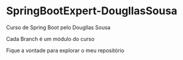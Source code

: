 # SpringBootExpert-DougllasSousa
Curso de Spring Boot pelo Dougllas Sousa

Cada Branch é um módulo do curso

Fique a vontade para explorar o meu repositório
